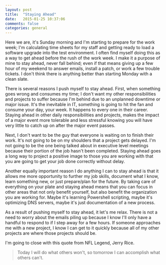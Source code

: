 ```yaml
---
layout: post
title:  "Staying Ahead"
date:   2015-01-25 10:37:06
comments: false
categories: general
---
```

Here we are, it's Sunday morning and I'm starting to prepare for the work week; I'm calculating time sheets for my staff and getting ready to load a software upgrade into the test environment. I often find myself doing this as a way to get ahead before the rush of the work week. I make it a purpose of mine to stay ahead, never fall behind; even if that means giving up a few hour of my weekend to answer emails, install a patch, or work a few trouble tickets. I don't think there is anything better than starting Monday with a clean slate. 

There is several reasons I push myself to stay ahead.  First, when something goes wrong and consumes my time; I don't want my other responsibilities and projects to suffer because I'm behind due to an unplanned downtime or major issue. It's the inevitable in IT, something is going to hit the fan and consume your day, your week. It happens to every one in their career. Staying ahead in other daily responsibilities and projects, makes the impact of a major event more tolerable and less stressful knowing you will have very little to catch up on after the major event passes. 

Next, I don't want to be the guy that everyone is waiting on to finish their work. It's not going to be on my shoulders that a project gets delayed. I'm not going to be the one being talked about in executive level meetings because their portion of the job hasn't been completed. Staying ahead goes a long way to project a positive image to those you are working with that you are going to get your job done correctly without delay. 

Another equally important reason I do anything I can to stay ahead is that it allows me more opportunity to further my job skills, document what I know, learn something new, or just prepare/plan for the future. By taking care of everything on your plate and staying ahead means that you can focus in other areas that not only benefit yourself, but also benefit the organization you are working for. Maybe it's learning Powershell scripting, maybe it's optimizing DNS servers, maybe it's just documentation of a new process. 

As a result of pushing myself to stay ahead, it let's me relax. There is not a need to worry about the emails piling up because I know I'll only have a handful to respond to if I step away for a few hours. If someone approaches me with a new project, I know I can get to it quickly because all of my other projects are where those projects should be. 

I'm going to close with this quote from NFL Legend, Jerry Rice. 

>Today I will do what others won't, so tomorrow I can accomplish what others can't. 
